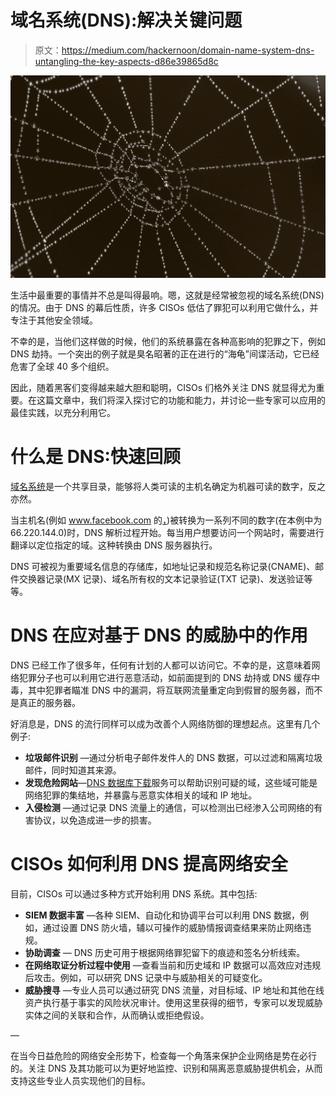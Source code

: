 # 域名系统(DNS):解决关键问题

> 原文：<https://medium.com/hackernoon/domain-name-system-dns-untangling-the-key-aspects-d86e39865d8c>

![](img/63432f3f3418250b81bf6796d6e5424c.png)

生活中最重要的事情并不总是叫得最响。嗯，这就是经常被忽视的域名系统(DNS)的情况。由于 DNS 的幕后性质，许多 CISOs 低估了罪犯可以利用它做什么，并专注于其他安全领域。

不幸的是，当他们这样做的时候，他们的系统暴露在各种高影响的犯罪之下，例如 DNS 劫持。一个突出的例子就是臭名昭著的正在进行的“海龟”间谍活动，它已经危害了全球 40 多个组织。

因此，随着黑客们变得越来越大胆和聪明，CISOs 们格外关注 DNS 就显得尤为重要。在这篇文章中，我们将深入探讨它的功能和能力，并讨论一些专家可以应用的最佳实践，以充分利用它。

# 什么是 DNS:快速回顾

[域名系统](https://main.whoisxmlapi.com/domain-name-system-primer)是一个共享目录，能够将人类可读的主机名确定为机器可读的数字，反之亦然。

当主机名(例如 www.facebook.com 的[，](http://www.facebook.com,))被转换为一系列不同的数字(在本例中为 66.220.144.0)时，DNS 解析过程开始。每当用户想要访问一个网站时，需要进行翻译以定位指定的域。这种转换由 DNS 服务器执行。

DNS 可被视为重要域名信息的存储库，如地址记录和规范名称记录(CNAME)、邮件交换器记录(MX 记录)、域名所有权的文本记录验证(TXT 记录)、发送验证等等。

# DNS 在应对基于 DNS 的威胁中的作用

DNS 已经工作了很多年，任何有计划的人都可以访问它。不幸的是，这意味着网络犯罪分子也可以利用它进行恶意活动，如前面提到的 DNS 劫持或 DNS 缓存中毒，其中犯罪者瞄准 DNS 中的漏洞，将互联网流量重定向到假冒的服务器，而不是真正的服务器。

好消息是，DNS 的流行同样可以成为改善个人网络防御的理想起点。这里有几个例子:

*   **垃圾邮件识别** —通过分析电子邮件发件人的 DNS 数据，可以过滤和隔离垃圾邮件，同时知道其来源。
*   **发现危险网站**—[DNS 数据库下载](https://dns-database-download.whoisxmlapi.com/)服务可以帮助识别可疑的域，这些域可能是网络犯罪的集结地，并暴露与恶意实体相关的域和 IP 地址。
*   **入侵检测** —通过记录 DNS 流量上的通信，可以检测出已经渗入公司网络的有害协议，以免造成进一步的损害。

# CISOs 如何利用 DNS 提高网络安全

目前，CISOs 可以通过多种方式开始利用 DNS 系统。其中包括:

*   **SIEM 数据丰富** —各种 SIEM、自动化和协调平台可以利用 DNS 数据，例如，通过设置 DNS 防火墙，辅以可操作的威胁情报调查结果来防止网络违规。
*   **协助调查** — DNS 历史可用于根据网络罪犯留下的痕迹和签名分析线索。
*   **在网络取证分析过程中使用** —查看当前和历史域和 IP 数据可以高效应对违规后攻击。例如，可以研究 DNS 记录中与威胁相关的可疑变化。
*   **威胁搜寻** —专业人员可以通过研究 DNS 流量，对目标域、IP 地址和其他在线资产执行基于事实的风险状况审计。使用这里获得的细节，专家可以发现威胁实体之间的关联和合作，从而确认或拒绝假设。

—

在当今日益危险的网络安全形势下，检查每一个角落来保护企业网络是势在必行的。关注 DNS 及其功能可以为更好地监控、识别和隔离恶意威胁提供机会，从而支持这些专业人员实现他们的目标。